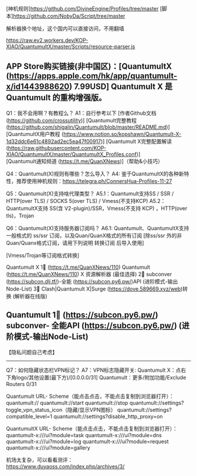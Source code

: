 [神机规则]https://github.com/DivineEngine/Profiles/tree/master
[脚本]https://github.com/NobyDa/Script/tree/master

解析器换个地址，这个国内可以直接访问，不用翻墙

https://raw.ev2.workers.dev/KOP-XIAO/QuantumultX/master/Scripts/resource-parser.js

APP Store购买链接(非中国区)：[QuantumultX (https://apps.apple.com/hk/app/quantumult-x/id1443988620) 7.99USD]
Quantumult X 是 Quantumult 的重构增强版。
-------------------------------------------
Q1：我不会用啊？有教程么？
A1：自行参考以下
[作者Github文档 (https://github.com/crossutility)]
[Quantumult完整教程 (https://github.com/shigalin/Quantumult/blob/master/README.md)] 
[QuantumultX用户教程 (https://www.notion.so/kopshawn/Quantumult-X-1d32ddc6e61c4892ad2ec5ea47f00917)]
[Quantumult X完整配置解读 (https://raw.githubusercontent.com/KOP-XIAO/QuantumultX/master/QuantumultX_Profiles.conf)]  
[Quantumult通知频道 (https://t.me/QuanXNews)]（帮助&小技巧）


Q4：Quantumult(X)规则有哪些？怎么导入？
A4: 鉴于QuantumultX的各种新特性，推荐使用神机规则：https://telegra.ph/ConnersHua-Profiles-11-27

Q5：Quantumult(X)支持啥代理类型？
A5.1：Quantumult支持SS / SSR / HTTP(over TLS) / SOCKS 5(over TLS) / Vmess(不支持KCP)
A5.2：QuantumultX支持 SS(含 V2-plugin)/SSR，Vmess(不支持 KCP) ，HTTP(over tls)，Trojan 

Q6：Quantumult(X)支持服务器订阅吗？
A6.1: Quantumult、QuantumultX支持一般格式的 ss/ssr 订阅，以及Quan/QuanX格式的所有订阅
[除ss/ssr 外的非 Quan/Quanx格式订阅，请用下列说明 转换订阅 后导入使用]

[Vmess/Trojan等订阅格式转换]

Quantumult X
1⃣️ (https://t.me/QuanXNews/110) Quantumult (https://t.me/QuanXNews/110) X 资源解析器  (最佳选择)
2⃣️ subconver (https://subcon.dlj.tf/)-全能 (https://subcon.py6.pw/)API  (进阶模式-输出 Node-List)
3⃣️ Clash|Quantumult X|Surge  (https://dove.589669.xyz/web)转换  (解析器在线版)

Quantumult
1⃣️ (https://subcon.py6.pw/) subconver- 全能API (https://subcon.py6.pw/) (进阶模式-输出Node-List)
------------------------
【隐私问题自己考虑】

----------------------------
Q7：如何隐藏状态栏VPN标记？
A7：VPN标志隐藏开关:
Quantumult X：点右下角logo/其他设置(最下方)/[0.0.0.0/31]
Quantumult：更多/附加功能/Exclude Routers 0/31

Quantumult URL- Scheme（能点击点击，不能点击复制到浏览器打开）：
quantumult://
quantumult://start
quantumult://stop
quantumult://settings?toggle_vpn_status_icon（隐藏/显示VPN图标）
quantumult://settings?compatible_level=1
quantumult://settings?disable_http_proxy=on

QuantumultX URL- Scheme（能点击点击，不能点击复制到浏览器打开）：
quantumult-x:///ui?module=task
quantumult-x:///ui?module=dns
quantumult-x:///ui?module=log
quantumult-x:///ui?module=request
quantumult-x:///ui?module=gallery

机场太复杂，可以看看测评：https://www.duyaoss.com/index.php/archives/3/
